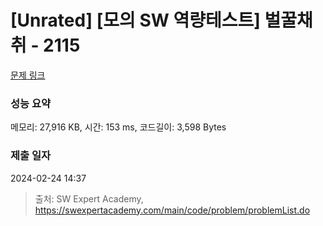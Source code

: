 # [Unrated] [모의 SW 역량테스트] 벌꿀채취 - 2115 

[문제 링크](https://swexpertacademy.com/main/code/problem/problemDetail.do?contestProbId=AV5V4A46AdIDFAWu) 

### 성능 요약

메모리: 27,916 KB, 시간: 153 ms, 코드길이: 3,598 Bytes

### 제출 일자

2024-02-24 14:37



> 출처: SW Expert Academy, https://swexpertacademy.com/main/code/problem/problemList.do